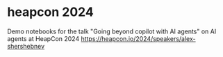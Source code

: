 # heapcon 2024
Demo notebooks for the talk "Going beyond copilot with AI agents" on AI agents at HeapCon 2024 https://heapcon.io/2024/speakers/alex-shershebnev
